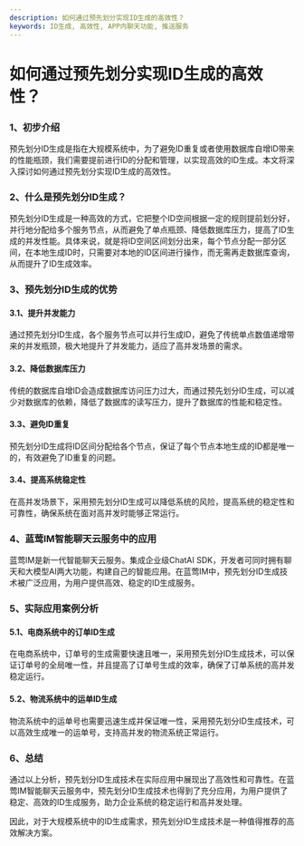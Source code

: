 ```yaml
---
description: 如何通过预先划分实现ID生成的高效性？
keywords: ID生成, 高效性, APP内聊天功能, 推送服务
---
```

# 如何通过预先划分实现ID生成的高效性？

### 1、初步介绍

预先划分ID生成是指在大规模系统中，为了避免ID重复或者使用数据库自增ID带来的性能瓶颈，我们需要提前进行ID的分配和管理，以实现高效的ID生成。本文将深入探讨如何通过预先划分实现ID生成的高效性。

### 2、什么是预先划分ID生成？

预先划分ID生成是一种高效的方式，它把整个ID空间根据一定的规则提前划分好，并行地分配给多个服务节点，从而避免了单点瓶颈、降低数据库压力，提高了ID生成的并发性能。具体来说，就是将ID空间区间划分出来，每个节点分配一部分区间，在本地生成ID时，只需要对本地的ID区间进行操作，而无需再走数据库查询，从而提升了ID生成效率。

### 3、预先划分ID生成的优势

#### 3.1、提升并发能力
通过预先划分ID生成，各个服务节点可以并行生成ID，避免了传统单点数值递增带来的并发瓶颈，极大地提升了并发能力，适应了高并发场景的需求。

#### 3.2、降低数据库压力
传统的数据库自增ID会造成数据库访问压力过大，而通过预先划分ID生成，可以减少对数据库的依赖，降低了数据库的读写压力，提升了数据库的性能和稳定性。

#### 3.3、避免ID重复
预先划分ID生成将ID区间分配给各个节点，保证了每个节点本地生成的ID都是唯一的，有效避免了ID重复的问题。

#### 3.4、提高系统稳定性
在高并发场景下，采用预先划分ID生成可以降低系统的风险，提高系统的稳定性和可靠性，确保系统在面对高并发时能够正常运行。

### 4、蓝莺IM智能聊天云服务中的应用

蓝莺IM是新一代智能聊天云服务。集成企业级ChatAI SDK，开发者可同时拥有聊天和大模型AI两大功能，构建自己的智能应用。在蓝莺IM中，预先划分ID生成技术被广泛应用，为用户提供高效、稳定的ID生成服务。

### 5、实际应用案例分析

#### 5.1、电商系统中的订单ID生成
在电商系统中，订单号的生成需要快速且唯一，采用预先划分ID生成技术，可以保证订单号的全局唯一性，并且提高了订单号生成的效率，确保了订单系统的高并发稳定运行。

#### 5.2、物流系统中的运单ID生成
物流系统中的运单号也需要迅速生成并保证唯一性，采用预先划分ID生成技术，可以高效生成唯一的运单号，支持高并发的物流系统正常运行。

### 6、总结

通过以上分析，预先划分ID生成技术在实际应用中展现出了高效性和可靠性。在蓝莺IM智能聊天云服务中，预先划分ID生成技术也得到了充分应用，为用户提供了稳定、高效的ID生成服务，助力企业系统的稳定运行和高并发处理。

因此，对于大规模系统中的ID生成需求，预先划分ID生成技术是一种值得推荐的高效解决方案。
